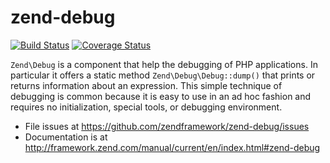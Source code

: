 # zend-debug

[![Build Status](https://secure.travis-ci.org/zendframework/zend-debug.svg?branch=master)](https://secure.travis-ci.org/zendframework/zend-debug)
[![Coverage Status](https://coveralls.io/repos/zendframework/zend-debug/badge.svg?branch=master)](https://coveralls.io/r/zendframework/zend-debug)

`Zend\Debug` is a component that help the debugging of PHP applications. In
particular it offers a static method `Zend\Debug\Debug::dump()` that prints or
returns information about an expression. This simple technique of debugging is
common because it is easy to use in an ad hoc fashion and requires no
initialization, special tools, or debugging environment.


- File issues at https://github.com/zendframework/zend-debug/issues
- Documentation is at http://framework.zend.com/manual/current/en/index.html#zend-debug
